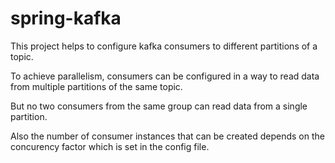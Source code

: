 # spring-kafka
This project helps to configure kafka consumers to different partitions of a topic.

To achieve parallelism, consumers can be configured in a way to read data from multiple partitions of the same topic.

But no two consumers from the same group can read data from a single partition.

Also the number of consumer instances that can be created depends on the concurency factor which is set in the config file.
